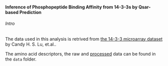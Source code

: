 #### Inference of Phosphopeptide Binding Affinity from 14-3-3s by Qsar-based Prediction

###### Intro

The data used in this analysis is retrived from [the 14-3-3 microarray dataset](https://doi.org/10.1002/anie.200801395) by Candy H. S. Lu, et.al.. 

The amino acid descriptors, the raw and [processed](./data/14_3_3_affinity.csv) data can be found in the `data` folder.
